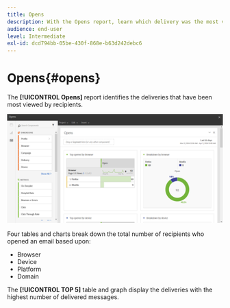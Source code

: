 ```yaml
---
title: Opens
description: With the Opens report, learn which delivery was the most viewed according to various criteria.
audience: end-user
level: Intermediate
exl-id: dcd794bb-05be-430f-868e-b63d242debc6
---
```

# Opens{#opens}

The **[!UICONTROL Opens]** report identifies the deliveries that have been most viewed by recipients.

![](assets/delivery_reports_opens.png)

Four tables and charts break down the total number of recipients who opened an email based upon:

* Browser
* Device
* Platform
* Domain

The **[!UICONTROL TOP 5]** table and graph display the deliveries with the highest number of delivered messages.

